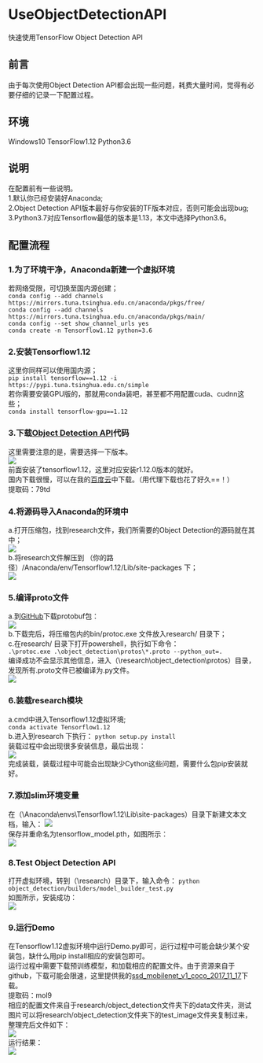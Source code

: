 # UseObjectDetectionAPI
快速使用TensorFlow Object Detection API

## 前言
由于每次使用Object Detection API都会出现一些问题，耗费大量时间，觉得有必要仔细的记录一下配置过程。

## 环境
Windows10
TensorFlow1.12
Python3.6

## 说明
在配置前有一些说明。  
1.默认你已经安装好Anaconda;  
2.Object Detection API版本最好与你安装的TF版本对应，否则可能会出现bug;  
3.Python3.7对应Tensorflow最低的版本是1.13，本文中选择Python3.6。

## 配置流程
### 1.为了环境干净，Anaconda新建一个虚拟环境  
若网络受限，可切换至国内源创建；  
`conda config --add channels https://mirrors.tuna.tsinghua.edu.cn/anaconda/pkgs/free/`  
`conda config --add channels https://mirrors.tuna.tsinghua.edu.cn/anaconda/pkgs/main/`  
`conda config --set show_channel_urls yes`  
`conda create -n Tensorflow1.12 python=3.6 ` 

### 2.安装Tensorflow1.12  
这里你同样可以使用国内源；  
`pip install tensorflow==1.12 -i https://pypi.tuna.tsinghua.edu.cn/simple`  
若你需要安装GPU版的，那就用conda装吧，甚至都不用配置cuda、cudnn这些；  
`conda install tensorflow-gpu==1.12`  

### 3.下载[Object Detection API](https://github.com/tensorflow/models)代码  
这里需要注意的是，需要选择一下版本。  
![](https://i.imgur.com/RvTyVfc.png)  
前面安装了tensorflow1.12，这里对应安装r1.12.0版本的就好。  
国内下载很慢，可以在我的[百度云](https://pan.baidu.com/s/1oGEjSt3j1vFm6bSf8CnIGA)中下载。（用代理下载也花了好久==！）  
提取码：79td  

### 4.将源码导入Anaconda的环境中  
a.打开压缩包，找到research文件，我们所需要的Object Detection的源码就在其中；  
![](https://i.imgur.com/6U3gveS.png)  
b.将research文件解压到 （你的路径）/Anaconda/env/Tensorflow1.12/Lib/site-packages 下；  
![](https://i.imgur.com/FvsbfAh.png)  

### 5.编译proto文件
a.到[GitHub](https://github.com/protocolbuffers/protobuf/releases/tag/v3.4.0)下载protobuf包：  
![](https://i.imgur.com/Bq0sh5w.png)  
b.下载完后，将压缩包内的bin/protoc.exe 文件放入research/ 目录下；  
c.在research/ 目录下打开powershell，执行如下命令：  
`.\protoc.exe .\object_detection\protos\*.proto --python_out=.`  
编译成功不会显示其他信息，进入（\research\object_detection\protos）目录，发现所有.proto文件已被编译为.py文件。  
![](https://i.imgur.com/ii1neyD.png)  
  
### 6.装载research模块
a.cmd中进入Tensorflow1.12虚拟环境;  
`conda activate Tensorflow1.12`  
b.进入到research 下执行：
`python setup.py install`  
装载过程中会出现很多安装信息，最后出现：  
![](https://i.imgur.com/ljc7BbY.png)  
完成装载，装载过程中可能会出现缺少Cython这些问题，需要什么包pip安装就好。  
  
### 7.添加slim环境变量
在（\Anaconda\envs\Tensorflow1.12\Lib\site-packages）目录下新建文本文档，输入：
![](https://i.imgur.com/rv3MEPr.png)  
保存并重命名为tensorflow_model.pth，如图所示：  
![](https://i.imgur.com/gQcG3u6.png)  
  
### 8.Test Object Detection API
打开虚拟环境，转到（\research）目录下，输入命令：
`python object_detection/builders/model_builder_test.py`  
如图所示，安装成功：  
![](https://i.imgur.com/DGngFsJ.png)  
  
### 9.运行Demo
在Tensorflow1.12虚拟环境中运行Demo.py即可，运行过程中可能会缺少某个安装包，缺什么用pip install相应的安装包即可。  
运行过程中需要下载预训练模型，和加载相应的配置文件。由于资源来自于github，下载可能会限速，这里提供我的[ssd_mobilenet_v1_coco_2017_11_17](https://pan.baidu.com/s/1cPndOpT9palYBqrkgwonmA)下载。  
提取码：mol9  
相应的配置文件来自于research/object_detection文件夹下的data文件夹，测试图片可以将research/object_detection文件夹下的test_image文件夹复制过来，整理完后文件如下：  
![](https://i.imgur.com/u8K5KCg.png)    
运行结果：  
![](https://i.imgur.com/wWHR1Oe.png)  
